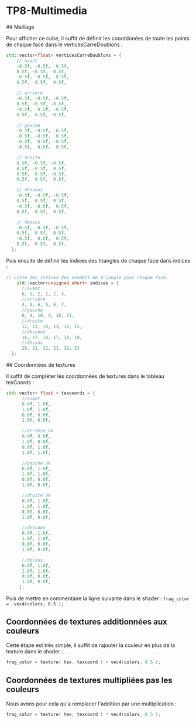 # TP8-Multimedia 

## Maillage 

Pour afficher ce cube, il suffit de définir les coorddonées de toute les points de chaque face dans le verticesCarreDoublons : 

```cpp
std::vector<float> verticesCarreDoublons = {
    // avant
    -0.5f, -0.5f,  0.5f,
    0.5f, -0.5f,  0.5f,
    -0.5f,  0.5f,  0.5f,
    0.5f,  0.5f,  0.5f, 

    // arrière
    -0.5f, -0.5f, -0.5f, 
    0.5f, -0.5f, -0.5f,  
    -0.5f,  0.5f, -0.5f,  
    0.5f,  0.5f, -0.5f, 

    // gauche
    -0.5f, -0.5f, -0.5f,
    -0.5f, -0.5f,  0.5f, 
    -0.5f,  0.5f, -0.5f, 
    -0.5f,  0.5f,  0.5f, 

    // droite
    0.5f, -0.5f, -0.5f,  
    0.5f, -0.5f,  0.5f, 
    0.5f,  0.5f, -0.5f, 
    0.5f,  0.5f,  0.5f, 

    // dessous
    -0.5f, -0.5f, -0.5f, 
    0.5f, -0.5f, -0.5f, 
    -0.5f, -0.5f,  0.5f,  
    0.5f, -0.5f,  0.5f, 

    // dessus
    -0.5f,  0.5f, -0.5f, 
    0.5f,  0.5f, -0.5f, 
    -0.5f,  0.5f,  0.5f,
    0.5f,  0.5f,  0.5f,
  };
```

Puis ensuite de définir les indices des triangles de chaque face dans indices : 

```cpp
// Liste des indices des sommets de triangle pour chaque face. 
    std::vector<unsigned short> indices = {
      //avant
      0, 1, 2, 1, 2, 3,
      //arrière
      4, 5, 6, 5, 6, 7,
      //gauche
      8, 9, 10, 9, 10, 11,
      //droite
      12, 13, 14, 13, 14, 15,
      //dessous
      16, 17, 18, 17, 18, 19,
      //dessus
      20, 21, 22, 21, 22, 23
  };
```

## Coordonnées de textures

Il suffit de compléter les coordonnées de textures dans le tableau texCoords : 

```cpp
std::vector< float > texcoords = {
      //avant
      0.0f, 1.0f,
      1.0f, 1.0f,
      0.0f, 0.0f,
      1.0f, 0.0f,

      //arrière ok
      0.0f, 0.0f,
      1.0f, 0.0f,
      0.0f, 1.0f,
      1.0f, 1.0f,

      //gauche ok
      0.0f, 1.0f,
      1.0f, 1.0f,
      0.0f, 0.0f,
      1.0f, 0.0f,

      //droite ok
      0.0f, 1.0f,
      1.0f, 1.0f,
      0.0f, 0.0f,  
      1.0f, 0.0f, 

      //dessous
      0.0f, 1.0f,
      1.0f, 1.0f,
      0.0f, 0.0f,
      1.0f, 0.0f,

      //dessus
      0.0f, 1.0f,
      1.0f, 1.0f,
      0.0f, 0.0f,
      1.0f, 0.0f,
     };
```

Puis de mettre en commentaire la ligne suivante dans le shader : `frag_color =  vec4(colors, 0.5 );`

## Coordonnées de textures additionnées aux couleurs

Cette étape est très simple, il suffit de rajouter la couleur en plus de la texture dans le shader : 

```cpp
frag_color = texture( tex, texcoord ) + vec4(colors, 0.5 );
```
## Coordonnées de textures multipliées pas les couleurs

Nous avons pour cela qu'a remplacer l'addition par une multiplication : 

```cpp
frag_color = texture( tex, texcoord ) * vec4(colors, 0.5 );
```
